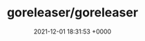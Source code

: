 ---
title: "goreleaser/goreleaser"
link: "https://github.com/goreleaser/goreleaser"
date: "2021-12-01 18:31:53 +0000"
description: "Deliver Go binaries as fast and easily as possible"
category: "github"
---